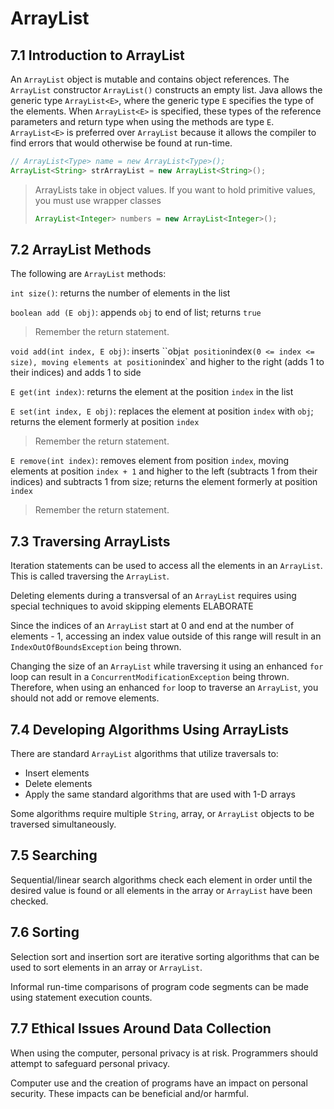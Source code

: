 # ArrayList

## 7.1 Introduction to ArrayList

An `ArrayList` object is mutable and contains object references. The `ArrayList` constructor `ArrayList()` constructs an empty list. Java allows the generic type `ArrayList<E>`, where the generic type `E` specifies the type of the elements. When `ArrayList<E>` is specified, these types of the reference parameters and return type when using the methods are type `E`. `ArrayList<E>` is preferred over `ArrayList` because it allows the compiler to find errors that would otherwise be found at run-time.

```java
// ArrayList<Type> name = new ArrayList<Type>();
ArrayList<String> strArrayList = new ArrayList<String>();
```

> ArrayLists take in object values. If you want to hold primitive values, you must use wrapper classes
>
> ```java
> ArrayList<Integer> numbers = new ArrayList<Integer>();
> ```

## 7.2 ArrayList Methods

The following are `ArrayList` methods:

`int size()`: returns the number of elements in the list

`boolean add (E obj)`: appends `obj` to end of list; returns `true`

> Remember the return statement.

`void add(int index, E obj)`: inserts ``obj` at position `index` (0 <= index <= size), moving elements at position `index` and higher to the right (adds 1 to their indices) and adds 1 to side 

`E get(int index)`: returns the element at the position `index` in the list

`E set(int index, E obj)`: replaces the element at position `index` with `obj`;  returns the element formerly at position `index`

> Remember the return statement.

`E remove(int index)`: removes element from position `index`, moving elements at position `index + 1` and higher to the left (subtracts 1 from their indices) and subtracts 1 from size; returns the element formerly at position `index`

> Remember the return statement.

## 7.3 Traversing ArrayLists

Iteration statements can be used to access all the elements in an `ArrayList`. This is called traversing the `ArrayList`. 

Deleting elements during a transversal of an `ArrayList` requires using special techniques to avoid skipping elements ELABORATE

Since the indices of an `ArrayList` start at 0 and end at the number of elements - 1, accessing an index value outside of this range will result in an `IndexOutOfBoundsException` being thrown.

Changing the size of an `ArrayList` while traversing it using an enhanced `for` loop can result in a `ConcurrentModificationException` being thrown. Therefore, when using an enhanced `for` loop to traverse an `ArrayList`, you should not add or remove elements.

## 7.4 Developing Algorithms Using ArrayLists

There are standard `ArrayList` algorithms that utilize traversals to: 

- Insert elements 
- Delete elements 
- Apply the same standard algorithms that are used with 1-D arrays

Some algorithms require multiple `String`, array, or `ArrayList` objects to be traversed simultaneously.

## 7.5 Searching

Sequential/linear search algorithms check each element in order until the desired value is found or all elements in the array or `ArrayList` have been checked. 

## 7.6 Sorting

Selection sort and insertion sort are iterative sorting algorithms that can be used to sort elements in an array or ``ArrayList``.

Informal run-time comparisons of program code segments can be made using statement execution counts.

## 7.7 Ethical Issues Around Data Collection

When using the computer, personal privacy is at risk. Programmers should attempt to safeguard personal privacy. 

Computer use and the creation of programs have an impact on personal security. These impacts can be beneficial and/or harmful.